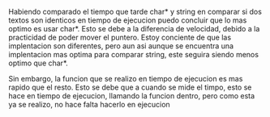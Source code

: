 Habiendo comparado el tiempo que tarde char* y string en comparar si dos textos son identicos en tiempo de ejecucion
puedo concluir que lo mas optimo es usar char*. Esto se debe a la diferencia de velocidad, debido a la practicidad de poder mover el puntero. Estoy conciente de que las implentacion son diferentes, pero aun asi aunque se encuentra una implentacion mas optima para comparar string, este seguira siendo menos optimo que char*. 

Sin embargo, la funcion que se realizo en tiempo de ejecucion es mas rapido que el resto. Esto se debe que a cuando se mide el timpo, esto se hace en tiempo de ejecucion, llamando la funcion dentro, pero como esta ya se realizo, no hace falta hacerlo en ejecucion 

